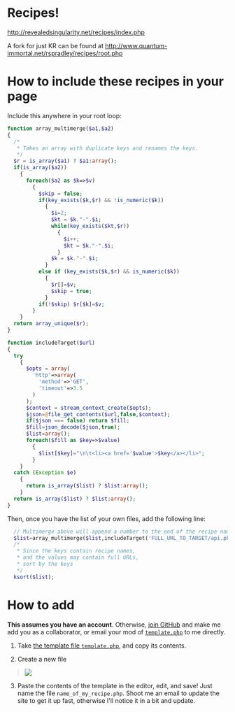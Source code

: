 Recipes!
=======================

http://revealedsingularity.net/recipes/index.php

A fork for just KR can be found at http://www.quantum-immortal.net/rspradley/recipes/root.php

# How to include these recipes in your page

Include this anywhere in your root loop:

```php
function array_multimerge($a1,$a2)
{
  /*
   * Takes an array with duplicate keys and renames the keys.
   */
  $r = is_array($a1) ? $a1:array();
  if(is_array($a2))
    {
      foreach($a2 as $k=>$v)
        {
          $skip = false;
          if(key_exists($k,$r) && !is_numeric($k))
            {
              $i=2;
              $kt = $k."-".$i;
              while(key_exists($kt,$r))
                {
                  $i++;
                  $kt = $k."-".$i;
                }
              $k = $k."-".$i;
            }
          else if (key_exists($k,$r) && is_numeric($k))
            {
              $r[]=$v;
              $skip = true;
            }
          if(!$skip) $r[$k]=$v;
        }
    }
  return array_unique($r);
}

function includeTarget($url)
{
  try
    {
      $opts = array(
        'http'=>array(
          'method'=>'GET',
          'timeout'=>3.5
        )
      );
      $context = stream_context_create($opts);
      $json=@file_get_contents($url,false,$context);
      if($json === false) return $fill;
      $fill=json_decode($json,true);
      $list=array();
      foreach($fill as $key=>$value)
        {
          $list[$key]="\n\t<li><a href='$value'>$key</a></li>";
        }
    }
  catch (Exception $e)
    {
      return is_array($list) ? $list:array();
    }
  return is_array($list) ? $list:array();
}
```

Then, once you have the list of your own files, add the following line:

```php
  // Multimerge above will append a number to the end of the recipe name in case of duplicate versions.
  $list=array_multimerge($list,includeTarget('FULL_URL_TO_TARGET/api.php'));
  /*
   * Since the keys contain recipe names, 
   * and the values may contain full URLs, 
   * sort by the keys
   */
  ksort($list);
```

# How to add

**This assumes you have an account**. Otherwise, [join GitHub](https://github.com/join) and make me add you as a collaborator, or email your mod of [`template.php`](https://github.com/tigerhawkvok/equilibrium-recipes/blob/master/template.php) to me directly.

1. Take [the template file `template.php`](https://github.com/tigerhawkvok/equilibrium-recipes/blob/master/template.php), and copy its contents.

2. Create a new file

  > <img src='https://f.cloud.github.com/assets/165937/2404368/bea0bd1e-aa3a-11e3-8559-9f57ff258490.png'/>

3. Paste the contents of the template in the editor, edit, and save! Just name the file `name_of_my_recipe.php`. Shoot me an email to update the site to get it up fast, otherwise I'll notice it in a bit and update.
